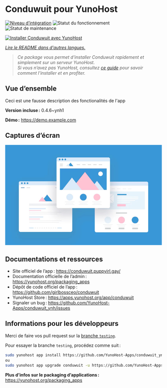 <!--
Nota bene : ce README est automatiquement généré par <https://github.com/YunoHost/apps/tree/master/tools/readme_generator>
Il NE doit PAS être modifié à la main.
-->

# Conduwuit pour YunoHost

[![Niveau d’intégration](https://dash.yunohost.org/integration/conduwuit.svg)](https://ci-apps.yunohost.org/ci/apps/conduwuit/) ![Statut du fonctionnement](https://ci-apps.yunohost.org/ci/badges/conduwuit.status.svg) ![Statut de maintenance](https://ci-apps.yunohost.org/ci/badges/conduwuit.maintain.svg)

[![Installer Conduwuit avec YunoHost](https://install-app.yunohost.org/install-with-yunohost.svg)](https://install-app.yunohost.org/?app=conduwuit)

*[Lire le README dans d'autres langues.](./ALL_README.md)*

> *Ce package vous permet d’installer Conduwuit rapidement et simplement sur un serveur YunoHost.*  
> *Si vous n’avez pas YunoHost, consultez [ce guide](https://yunohost.org/install) pour savoir comment l’installer et en profiter.*

## Vue d’ensemble

Ceci est une fausse description des fonctionalités de l'app


**Version incluse :** 0.4.6~ynh1

**Démo :** <https://demo.example.com>

## Captures d’écran

![Capture d’écran de Conduwuit](./doc/screenshots/example.jpg)

## Documentations et ressources

- Site officiel de l’app : <https://conduwuit.puppyirl.gay/>
- Documentation officielle de l’admin : <https://yunohost.org/packaging_apps>
- Dépôt de code officiel de l’app : <https://github.com/girlbossceo/conduwuit>
- YunoHost Store : <https://apps.yunohost.org/app/conduwuit>
- Signaler un bug : <https://github.com/YunoHost-Apps/conduwuit_ynh/issues>

## Informations pour les développeurs

Merci de faire vos pull request sur la [branche `testing`](https://github.com/YunoHost-Apps/conduwuit_ynh/tree/testing).

Pour essayer la branche `testing`, procédez comme suit :

```bash
sudo yunohost app install https://github.com/YunoHost-Apps/conduwuit_ynh/tree/testing --debug
ou
sudo yunohost app upgrade conduwuit -u https://github.com/YunoHost-Apps/conduwuit_ynh/tree/testing --debug
```

**Plus d’infos sur le packaging d’applications :** <https://yunohost.org/packaging_apps>
